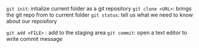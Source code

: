 `git init`: intialize current folder as a git repository
`git clone <URL>`: brings the git repo from <URL> to current folder
`git status`: tell us what we need to know about our repository

`git add <FILE>` : add <FILE> to the staging area
`git commit`: open a text editor to write commit message

